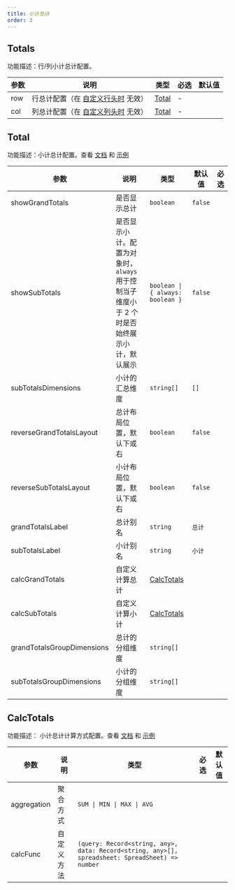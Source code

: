 ```yaml
---
title: 小计总计
order: 3
---
```


## Totals

功能描述：行/列小计总计配置。

| 参数 | 说明   | 类型                                          | 必选  | 默认值 |
| ---- | ------ | --------------------------------------------- | ---- | ------ |
| row  | 行总计配置（在 [自定义行头时](/manual/advanced/custom/custom-header#11-自定义行头) 无效） | [Total](#total) |  -     |      |
| col  | 列总计配置（在 [自定义列头时](/manual/advanced/custom/custom-header#12-自定义列头) 无效） | [Total](#total) | -     |      |

## Total

功能描述：小计总计配置。查看 [文档](/manual/basic/totals) 和 [示例](/examples/analysis/totals/#basic)

| 参数                | 说明                     | 类型         | 默认值  | 必选  |
| ------------------- | ------------------------ | ------------ | ------- | ---- |
| showGrandTotals     | 是否显示总计             | `boolean`    | `false` |      |
| showSubTotals       | 是否显示小计。配置为对象时，`always` 用于控制当子维度小于 2 个时是否始终展示小计，默认展示 | `boolean \| { always: boolean }`    | `false` |      |
| subTotalsDimensions | 小计的汇总维度           | `string[]`   | `[]`    |      |
| reverseGrandTotalsLayout       | 总计布局位置，默认下或右 | `boolean`    | `false` |      |
| reverseSubTotalsLayout    | 小计布局位置，默认下或右 | `boolean`    | `false` |      |
| grandTotalsLabel               | 总计别名                 | `string`     |   `总计`      |       |
| subTotalsLabel            | 小计别名                 | `string`     |   `小计`      |       |
| calcGrandTotals          | 自定义计算总计                 | [CalcTotals](#calctotals) |         |       |
| calcSubTotals       | 自定义计算小计                 | [CalcTotals](#calctotals) |         |       |
| grandTotalsGroupDimensions                  | 总计的分组维度                                            |`string[]`    |                    |      |
| subTotalsGroupDimensions               | 小计的分组维度                                            |  `string[]`            |                    |      |

## CalcTotals

功能描述： 小计总计计算方式配置。查看 [文档](/manual/basic/totals) 和 [示例](/examples/analysis/totals/#calculate)

| 参数        | 说明       | 类型                                                                 | 必选  | 默认值 |
| ----------- | ---------- | -------------------------------------------------------------------- | --- | ------ |
| aggregation | 聚合方式   | `SUM \| MIN \| MAX \| AVG`            |       |        |
| calcFunc    | 自定义方法 | `(query: Record<string, any>, data: Record<string, any>[], spreadsheet: SpreadSheet) => number` |       |        |
